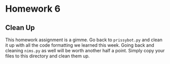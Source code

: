 Homework 6
======================
Clean Up
----------------------

This homework assignment is a gimme.  Go back to `prissybot.py` and clean it up
with all the code formatting we learned this week.  Going back and cleaning
`nims.py` as well will be worth another half a point.  Simply copy your files
to this directory and clean them up.
